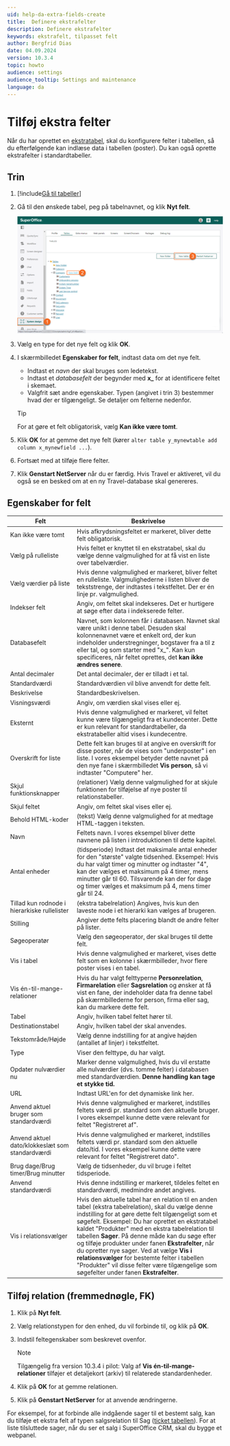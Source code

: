 ```yaml
---
uid: help-da-extra-fields-create
title:  Definere ekstrafelter
description: Definere ekstrafelter
keywords: ekstrafelt, tilpasset felt
author: Bergfrid Dias
date: 04.09.2024
version: 10.3.4
topic: howto
audience: settings
audience_tooltip: Settings and maintenance
language: da
---
```


# Tilføj ekstra felter

Når du har oprettet en [ekstratabel][1], skal du konfigurere felter i tabellen, så du efterfølgende kan indlæse data i tabellen (poster). Du kan også oprette ekstrafelter i standardtabeller.

## Trin

1. [!include[Gå til tabeller](includes/goto-tables.md)]

1. Gå til den ønskede tabel, peg på tabelnavnet, og klik **Nyt felt**.

    ![Opret ekstra felt -screenshot][img1]

1. Vælg en type for det nye felt og klik **OK**.

1. I skærmbilledet **Egenskaber for felt**, indtast data om det nye felt.

    * Indtast et *navn* der skal bruges som ledetekst.
    * Indtast et *databasefelt* der begynder med **x_** for at identificere feltet i skemaet.
    * Valgfrit sæt andre egenskaber. Typen (angivet i trin 3) bestemmer hvad der er tilgængeligt. Se detaljer om felterne nedenfor.

    > [!TIP]
    > For at gøre et felt obligatorisk, vælg **Kan ikke være tomt**.

1. Klik **OK** for at gemme det nye felt (kører `alter table y_mynewtable add column x_mynewfield ...`).

1. Fortsæt med at tilføje flere felter.

1. Klik **Genstart NetServer** når du er færdig. Hvis Travel er aktiveret, vil du også se en besked om at en ny Travel-database skal genereres.

## Egenskaber for felt

| Felt | Beskrivelse |
|---|---|
| Kan ikke være tomt | Hvis afkrydsningsfeltet er markeret, bliver dette felt obligatorisk. |
| Vælg på rulleliste | Hvis feltet er knyttet til en ekstratabel, skal du vælge denne valgmulighed for at få vist en liste over tabelværdier. |
| Vælg værdier på liste | Hvis denne valgmulighed er markeret, bliver feltet en rulleliste. Valgmulighederne i listen bliver de tekststrenge, der indtastes i tekstfeltet. Der er én linje pr. valgmulighed. |
| Indekser felt | Angiv, om feltet skal indekseres. Det er hurtigere at søge efter data i indekserede felter. |
| Databasefelt | Navnet, som kolonnen får i databasen. Navnet skal være unikt i denne tabel. Desuden skal kolonnenavnet være et enkelt ord, der kun indeholder understregninger, bogstaver fra a til z eller tal, og som starter med "x_". Kan kun specificeres, når feltet oprettes, det **kan ikke ændres senere**. |
| Antal decimaler | Det antal decimaler, der er tilladt i et tal. |
| Standardværdi | Standardværdien vil blive anvendt for dette felt. |
| Beskrivelse | Standardbeskrivelsen. |
| Visningsværdi | Angiv, om værdien skal vises eller ej. |
| Eksternt | Hvis denne valgmulighed er markeret, vil feltet kunne være tilgængeligt fra et kundecenter. Dette er kun relevant for standardtabeller, da ekstratabeller altid vises i kundecentre. |
| Overskrift for liste | Dette felt kan bruges til at angive en overskrift for disse poster, når de vises som "underposter" i en liste. I vores eksempel betyder dette navnet på den nye fane i skærmbilledet **Vis person**, så vi indtaster "Computere" her. |
| Skjul funktionsknapper | (relationer) Vælg denne valgmulighed for at skjule funktionen for tilføjelse af nye poster til relationstabeller. |
| Skjul feltet | Angiv, om feltet skal vises eller ej. |
| Behold HTML-koder | (tekst) Vælg denne valgmulighed for at medtage HTML-taggen i teksten. |
| Navn | Feltets navn. I vores eksempel bliver dette navnene på listen i introduktionen til dette kapitel. |
| Antal enheder | (tidsperiode) Indtast det maksimale antal enheder for den "største" valgte tidsenhed. Eksempel: Hvis du har valgt timer og minutter og indtaster "4", kan der vælges et maksimum på 4 timer, mens minutter går til 60. Tilsvarende kan der for dage og timer vælges et maksimum på 4, mens timer går til 24. |
| Tillad kun rodnode i hierarkiske rullelister | (ekstra tabelrelation) Angives, hvis kun den laveste node i et hierarki kan vælges af brugeren. |
| Stilling | Angiver dette felts placering blandt de andre felter på lister. |
| Søgeoperatør | Vælg den søgeoperator, der skal bruges til dette felt. |
| Vis i tabel | Hvis denne valgmulighed er markeret, vises dette felt som en kolonne i skærmbilleder, hvor flere poster vises i en tabel. |
| Vis én-til-mange-relationer | Hvis du har valgt felttyperne **Personrelation**, **Firmarelation** eller **Sagsrelation** og ønsker at få vist en fane, der indeholder data fra denne tabel på skærmbillederne for person, firma eller sag, kan du markere dette felt. |
| Tabel | Angiv, hvilken tabel feltet hører til. |
| Destinationstabel | Angiv, hvilken tabel der skal anvendes. |
| Tekstområde/Højde | Vælg denne indstilling for at angive højden (antallet af linjer) i tekstfeltet. |
| Type | Viser den felttype, du har valgt. |
| Opdater nulværdier nu | Marker denne valgmulighed, hvis du vil erstatte alle nulværdier (dvs. tomme felter) i databasen med standardværdien. **Denne handling kan tage et stykke tid.** |
| URL | Indtast URL'en for det dynamiske link her. |
| Anvend aktuel bruger som standardværdi | Hvis denne valgmulighed er markeret, indstilles feltets værdi pr. standard som den aktuelle bruger. I vores eksempel kunne dette være relevant for feltet "Registreret af". |
| Anvend aktuel dato/klokkeslæt som standardværdi | Hvis denne valgmulighed er markeret, indstilles feltets værdi pr. standard som den aktuelle dato/tid. I vores eksempel kunne dette være relevant for feltet "Registreret dato". |
| Brug dage/Brug timer/Brug minutter | Vælg de tidsenheder, du vil bruge i feltet tidsperiode. |
| Anvend standardværdi | Hvis denne indstilling er markeret, tildeles feltet en standardværdi, medmindre andet angives. |
| Vis i relationsvælger | Hvis den aktuelle tabel har en relation til en anden tabel (ekstra tabelrelation), skal du vælge denne indstilling for at gøre dette felt tilgængeligt som et søgefelt. Eksempel: Du har oprettet en ekstratabel kaldet "Produkter" med en ekstra tabelrelation til tabellen **Sager**. På denne måde kan du søge efter og tilføje produkter under fanen **Ekstrafelter**, når du opretter nye sager. Ved at vælge **Vis i relationsvælger** for bestemte felter i tabellen "Produkter" vil disse felter være tilgængelige som søgefelter under fanen **Ekstrafelter**. |

## Tilføj relation (fremmednøgle, FK)

1. Klik på **Nyt felt**.
1. Vælg relationstypen for den enhed, du vil forbinde til, og klik på **OK**.
1. Indstil feltegenskaber som beskrevet ovenfor.

    > [!NOTE]
    > Tilgængelig fra version 10.3.4 i pilot: Valg af **Vis én-til-mange-relationer** tilføjer et detaljekort (arkiv) til relaterede standardenheder.

1. Klik på **OK** for at gemme relationen.
1. Klik på **Genstart NetServer** for at anvende ændringerne.

For eksempel, for at forbinde alle indgående sager til et bestemt salg, kan du tilføje et ekstra felt af typen salgsrelation til Sag ([ticket tabellen][4]). For at liste tilsluttede sager, når du ser et salg i SuperOffice CRM, skal du bygge et webpanel.

<!-- Referenced links -->
[1]: create-extra-table.md
[4]: https://docs.superoffice.com/en/database/tables/ticket.html

<!-- Referenced images -->
[img1]: ../../../media/loc/en/custom-objects/create-extra-tables-and-fields.png
